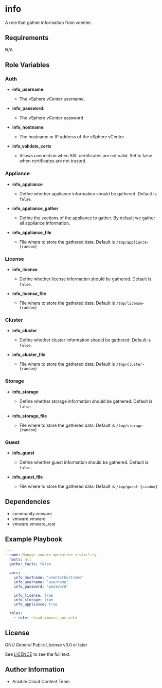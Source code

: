 # info

A role that gather information from vcenter.

## Requirements

N/A

## Role Variables
### Auth
- **info_username**:
  - The vSphere vCenter username.

- **info_password**:
  - The vSphere vCenter password.

- **info_hostname**:
  - The hostname or IP address of the vSphere vCenter.

- **info_validate_certs**
  - Allows connection when SSL certificates are not valid. Set to false when certificates are not trusted.

### Appliance
- **info_appliance**
  - Define whether appliance information should be gathered. Default is `false`.

- **info_appliance_gather**
  - Define the sections of the appliance to gather. By default we gather all appliance information.

- **info_appliance_file**
  - File where to store the gathered data. Default is `/tmp/appliance-{random}`

### License
- **info_license**
  - Define whether license information should be gathered. Default is `false`.

- **info_license_file**
  - File where to store the gathered data. Default is `/tmp/license-{random}`

### Cluster
- **info_cluster**
  - Define whether cluster information should be gathered. Default is `false`.

- **info_cluster_file**
  - File where to store the gathered data. Default is `/tmp/cluster-{random}`

### Storage
- **info_storage**
  - Define whether storage information should be gathered. Default is `false`.

- **info_storage_file**
  - File where to store the gathered data. Default is `/tmp/storage-{random}`

### Guest
- **info_guest**
  - Define whether guest information should be gathered. Default is `false`.

- **info_guest_file**
  - File where to store the gathered data. Default is `/tmp/guest-{random}`

## Dependencies

- community.vmware
- vmware.vmware
- vmware.vmware_rest

## Example Playbook
```yaml
---
- name: Manage vmware operation visibility
  hosts: all
  gather_facts: false

  vars:
    info_hostname: "vcenterhostname"
    info_username: "username"
    info_password: "password"

    info_license: true
    info_storage: true
    info_appliance: true

  roles:
    - role: cloud.vmware_ops.info
```
## License

GNU General Public License v3.0 or later

See [LICENCE](https://github.com/ansible-collections/cloud.aws_troubleshooting/blob/main/LICENSE) to see the full text.

## Author Information

- Ansible Cloud Content Team
